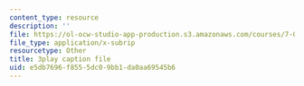 ```yaml
---
content_type: resource
description: ''
file: https://ol-ocw-studio-app-production.s3.amazonaws.com/courses/7-012-introduction-to-biology-fall-2004/e5db7696f8555dc09bb1da0aa69545b6_PVv4ST8NZaA.vtt
file_type: application/x-subrip
resourcetype: Other
title: 3play caption file
uid: e5db7696-f855-5dc0-9bb1-da0aa69545b6
---
```

